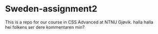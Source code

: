 # Sweden-assignment2
This is a repo for our course in CSS Advanced at NTNU Gjøvik.
halla
halla
hei folkens
ser dere kommentaren min?
